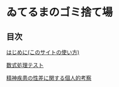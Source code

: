 # ゐてるまのゴミ捨て場

## 目次
[はじめに(このサイトの使い方)](./tutorial/tutorial.html)

[数式処理テスト](./logic/logic.html)

[精神疾患の性差に関する個人的考察](./mental/mental_illness.html)
